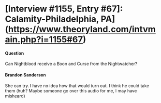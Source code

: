 # [Interview #1155, Entry #67]: Calamity-Philadelphia, PA](https://www.theoryland.com/intvmain.php?i=1155#67)

#### Question

Can Nightblood receive a Boon and Curse from the Nightwatcher?

#### Brandon Sanderson

She can try. I have no idea how that would turn out. I think he could take them (huh? Maybe someone go over this audio for me, I may have misheard)

